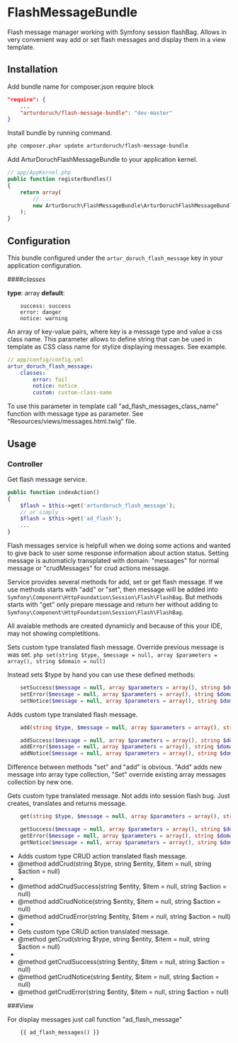 FlashMessageBundle
================

Flash message manager working with Symfony session flashBag. 
Allows in very convenient way add or set flash messages and display them in a view template.

<!--Features:
Add or set messages
add or set crud operations messages
Get - sets and return translated message
Get crud - sets and return translated message without them into flashbag.-->


## Installation

Add bundle name for composer.json require block
```json
"require": {
    ...
    "arturdoruch/flash-message-bundle": "dev-master"
}
```

Install bundle by running command.
```sh
php composer.phar update arturdoruch/flash-message-bundle
```

Add ArturDoruchFlashMessageBundle to your application kernel.
```php
// app/AppKernel.php
public function registerBundles()
{
    return array(
        // ...
        new ArturDoruch\FlashMessageBundle\ArturDoruchFlashMessageBundle(),
    );
}
```

## Configuration
This bundle configured under the `artur_doruch_flash_message` key in your application configuration.

####<i>classes</i>

<b>type</b>: array <b>default</b>:
```
    success: success
    error: danger
    notice: warning
```

An array of key-value pairs, where key is a message type and value a css class name.
This parameter allows to define string that can be used in template as CSS class name for stylize displaying messages.
See example.

```yml
// app/config/config.yml
artur_doruch_flash_message:
    classes:
        error: fail
        notice: notice
        custom: custom-class-name
```

To use this parameter in template call "ad_flash_messages_class_name" function with message type as parameter.
See "Resources/views/messages.html.twig" file.


## Usage

### Controller

Get flash message service.

```php
public function indexAction()
{
    $flash = $this->get('arturdoruch_flash_message');
    // or simply
    $flash = $this->get('ad_flash');
    ...
}
```

Flash messages service is helpfull when we doing some actions and wanted to give back to user some response information about action status.
Setting message is automaticly transplated with domain: "messages" for normal message or "crudMessages" for crud actions message.

Service provides several methods for add, set or get flash message.
If we use methods starts with "add" or "set", then message will be added into `Symfony\Component\HttpFoundation\Session\Flash\FlashBag`.
But methods starts with "get" only prepare message and return her without adding to `Symfony\Component\HttpFoundation\Session\Flash\FlashBag`.

All avaiable methods are created dynamicly and because of this your IDE, may not showing completitions.

Sets custom type translated flash message. Override previous message is was set.
```php set(string $type, $message = null, array $parameters = array(), string $domain = null)```

Instead sets $type by hand you can use these defined methods:
```php
    setSuccess($message = null, array $parameters = array(), string $domain = null)
    setError($message = null, array $parameters = array(), string $domain = null)
    setNotice($message = null, array $parameters = array(), string $domain = null)
```

Adds custom type translated flash message.
```php
    add(string $type, $message = null, array $parameters = array(), string $domain = null)

    addSuccess($message = null, array $parameters = array(), string $domain = null)
    addError($message = null, array $parameters = array(), string $domain = null)
    addNotice($message = null, array $parameters = array(), string $domain = null)
```

Difference between methods "set" and "add" is obvious. "Add" adds new message into array type collection, "Set" override existing array messages collection by new one. 

Gets custom type translated message. Not adds into session flash bug.
Just creates, translates and returns message.
```php
    get(string $type, $message = null, array $parameters = array(), string $domain = null)

    getSuccess($message = null, array $parameters = array(), string $domain = null)
    getError($message = null, array $parameters = array(), string $domain = null)
    getNotice($message = null, array $parameters = array(), string $domain = null)
```



 * Adds custom type CRUD action translated flash message.
 * @method addCrud(string $type, string $entity, $item = null, string $action = null)
 *
 * @method addCrudSuccess(string $entity, $item = null, string $action = null)
 * @method addCrudNotice(string $entity, $item = null, string $action = null)
 * @method addCrudError(string $entity, $item = null, string $action = null)
 *
 * Gets custom type CRUD action translated message.
 * @method getCrud(string $type, string $entity, $item = null, string $action = null)
 *
 * @method getCrudSuccess(string $entity, $item = null, string $action = null)
 * @method getCrudNotice(string $entity, $item = null, string $action = null)
 * @method getCrudError(string $entity, $item = null, string $action = null)


###View

For display messages just call function "ad_flash_message"
```twig
    {{ ad_flash_messages() }}
```

<!--If you want add CSS styles for displaying messages...

Function "ad_flash_messages_class_name" returns css class name related to message type.
See "Resources/views/messages.html.twig" file.-->

